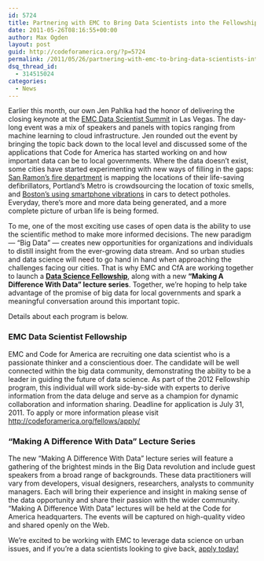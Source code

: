```yaml
---
id: 5724
title: Partnering with EMC to Bring Data Scientists into the Fellowship
date: 2011-05-26T08:16:55+00:00
author: Max Ogden
layout: post
guid: http://codeforamerica.org/?p=5724
permalink: /2011/05/26/partnering-with-emc-to-bring-data-scientists-into-the-fellowship/
dsq_thread_id:
  - 314515024
categories:
  - News
---
```

Earlier this month, our own Jen Pahlka had the honor of delivering the closing keynote at the [EMC Data Scientist Summit](http://www.datascientistsummit.com/) in Las Vegas. The day-long event was a mix of speakers and panels with topics ranging from machine learning to cloud infrastructure. Jen rounded out the event by bringing the topic back down to the local level and discussed some of the applications that Code for America has started working on and how important data can be to local governments. Where the data doesn&#8217;t exist, some cities have started experimenting with new ways of filling in the gaps: [San Ramon&#8217;s fire department](http://www.firedepartment.org/news_events/displaynews.asp?NewsID=184&targetid=1) is mapping the locations of their life-saving defibrillators, Portland&#8217;s Metro is crowdsourcing the location of toxic smells, and [Boston&#8217;s using smartphone vibrations](http://www.newurbanmechanics.org/bump/) in cars to detect potholes. Everyday, there&#8217;s more and more data being generated, and a more complete picture of urban life is being formed.

[<img src="http://codeforamerica.org/wp-content/uploads/2011/05/EMC2.jpeg" alt="" title="EMC2" class="alignright size-full wp-image-5894" />](http://emc.com)To me, one of the most exciting use cases of open data is the ability to use the scientific method to make more informed decisions. The new paradigm &#8212; &#8220;Big Data&#8221; &#8212; creates new opportunities for organizations and individuals to distill insight from the ever-growing data stream. And so urban studies and data science will need to go hand in hand when approaching the challenges facing our cities. That is why EMC and CfA are working together to launch a [**Data Science Fellowship**](http://codeforamerica.org/fellows/apply/), along with a new **&#8220;Making A Difference With Data&#8221; lecture series**. Together, we&#8217;re hoping to help take advantage of the promise of big data for local governments and spark a meaningful conversation around this important topic.

Details about each program is below.

### EMC Data Scientist Fellowship

EMC and Code for America are recruiting one data scientist who is a passionate thinker and a conscientious doer. The candidate will be well connected within the big data community, demonstrating the ability to be a leader in guiding the future of data science. As part of the 2012 Fellowship program, this individual will work side-by-side with experts to derive information from the data deluge and serve as a champion for dynamic collaboration and information sharing. Deadline for application is July 31, 2011. To apply or more information please visit <http://codeforamerica.org/fellows/apply/>

### &#8220;Making A Difference With Data&#8221; Lecture Series
  


The new &#8220;Making A Difference With Data&#8221; lecture series will feature a gathering of the brightest minds in the Big Data revolution and include guest speakers from a broad range of backgrounds. These data practitioners will vary from developers, visual designers, researchers, analysts to community managers. Each will bring their experience and insight in making sense of the data opportunity and share their passion with the wider community. &#8220;Making A Difference With Data&#8221; lectures will be held at the Code for America headquarters. The events will be captured on high-quality video and shared openly on the Web.

We&#8217;re excited to be working with EMC to leverage data science on urban issues, and if you&#8217;re a data scientists looking to give back, [apply today!](http://codeforamerica.org/fellows/apply/)
